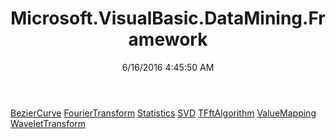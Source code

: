 ﻿---
title: Microsoft.VisualBasic.DataMining.Framework
date: 6/16/2016 4:45:50 AM
---

[BezierCurve](T-Microsoft.VisualBasic.DataMining.Framework.BezierCurve.html)
[FourierTransform](T-Microsoft.VisualBasic.DataMining.Framework.FourierTransform.html)
[Statistics](T-Microsoft.VisualBasic.DataMining.Framework.Statistics.html)
[SVD](T-Microsoft.VisualBasic.DataMining.Framework.SVD.html)
[TFftAlgorithm](T-Microsoft.VisualBasic.DataMining.Framework.TFftAlgorithm.html)
[ValueMapping](T-Microsoft.VisualBasic.DataMining.Framework.ValueMapping.html)
[WaveletTransform](T-Microsoft.VisualBasic.DataMining.Framework.WaveletTransform.html)

